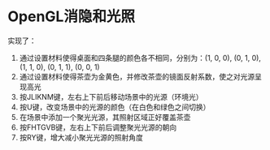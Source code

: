 # OpenGL消隐和光照
实现了：  
1. 通过设置材料使得桌面和四条腿的颜色各不相同，分别为：(1, 0, 0), (0, 1, 0), (1, 1, 0), (0, 1, 1), (0, 0, 1)
2. 通过设置材料使得茶壶为金黄色，并修改茶壶的镜面反射系数，使之对光源呈现高光
3. 按JLIKNM键，左右上下前后移动场景中的光源（环境光）
4. 按U键，改变场景中的光源的颜色（在白色和绿色之间切换）
5. 在场景中添加一个聚光光源，其照射区域正好覆盖茶壶
6. 按FHTGVB键，左右上下前后调整聚光光源的朝向
7. 按RY键，增大减小聚光光源的照射角度
